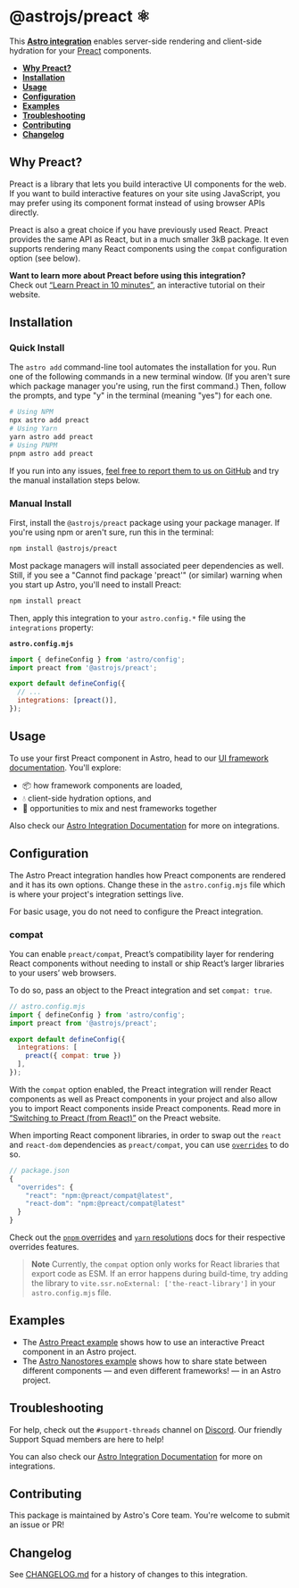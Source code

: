 # @astrojs/preact ⚛️

This **[Astro integration][astro-integration]** enables server-side rendering and client-side hydration for your [Preact](https://preactjs.com/) components.

- <strong>[Why Preact?](#why-preact)</strong>
- <strong>[Installation](#installation)</strong>
- <strong>[Usage](#usage)</strong>
- <strong>[Configuration](#configuration)</strong>
- <strong>[Examples](#examples)</strong>
- <strong>[Troubleshooting](#troubleshooting)</strong>
- <strong>[Contributing](#contributing)</strong>
- <strong>[Changelog](#changelog)</strong>

## Why Preact?

Preact is a library that lets you build interactive UI components for the web. If you want to build interactive features on your site using JavaScript, you may prefer using its component format instead of using browser APIs directly.

Preact is also a great choice if you have previously used React. Preact provides the same API as React, but in a much smaller 3kB package. It even supports rendering many React components using the `compat` configuration option (see below).

**Want to learn more about Preact before using this integration?**  
Check out [“Learn Preact in 10 minutes”](https://preactjs.com/tutorial), an interactive tutorial on their website.

## Installation

### Quick Install

The `astro add` command-line tool automates the installation for you. Run one of the following commands in a new terminal window. (If you aren't sure which package manager you're using, run the first command.) Then, follow the prompts, and type "y" in the terminal (meaning "yes") for each one.

```sh
# Using NPM
npx astro add preact
# Using Yarn
yarn astro add preact
# Using PNPM
pnpm astro add preact
```

If you run into any issues, [feel free to report them to us on GitHub](https://github.com/withastro/astro/issues) and try the manual installation steps below.

### Manual Install

First, install the `@astrojs/preact` package using your package manager. If you're using npm or aren't sure, run this in the terminal:

```sh
npm install @astrojs/preact
```

Most package managers will install associated peer dependencies as well. Still, if you see a "Cannot find package 'preact'" (or similar) warning when you start up Astro, you'll need to install Preact:

```sh
npm install preact
```

Then, apply this integration to your `astro.config.*` file using the `integrations` property:

__`astro.config.mjs`__

```js
import { defineConfig } from 'astro/config';
import preact from '@astrojs/preact';

export default defineConfig({
  // ...
  integrations: [preact()],
});
```

## Usage

To use your first Preact component in Astro, head to our [UI framework documentation][astro-ui-frameworks]. You'll explore:
- 📦 how framework components are loaded,
- 💧 client-side hydration options, and
- 🤝 opportunities to mix and nest frameworks together

Also check our [Astro Integration Documentation][astro-integration] for more on integrations.

## Configuration

The Astro Preact integration handles how Preact components are rendered and it has its own options. Change these in the `astro.config.mjs` file which is where your project's integration settings live.

For basic usage, you do not need to configure the Preact integration.

### compat

You can enable `preact/compat`, Preact’s compatibility layer for rendering React components without needing to install or ship React’s larger libraries to your users’ web browsers.

To do so, pass an object to the Preact integration and set `compat: true`.

```js
// astro.config.mjs
import { defineConfig } from 'astro/config';
import preact from '@astrojs/preact';

export default defineConfig({
  integrations: [
    preact({ compat: true })
  ],
});
```

With the `compat` option enabled, the Preact integration will render React components as well as Preact components in your project and also allow you to import React components inside Preact components. Read more in [“Switching to Preact (from React)”](https://preactjs.com/guide/v10/switching-to-preact) on the Preact website.

When importing React component libraries, in order to swap out the `react` and `react-dom` dependencies as `preact/compat`, you can use [`overrides`](https://docs.npmjs.com/cli/v8/configuring-npm/package-json#overrides) to do so.

```js
// package.json
{
  "overrides": {
    "react": "npm:@preact/compat@latest",
    "react-dom": "npm:@preact/compat@latest"
  }
}
```

Check out the [`pnpm` overrides](https://pnpm.io/package_json#pnpmoverrides) and [`yarn` resolutions](https://yarnpkg.com/configuration/manifest#resolutions) docs for their respective overrides features.

> **Note**
> Currently, the `compat` option only works for React libraries that export code as ESM. If an error happens during build-time, try adding the library to `vite.ssr.noExternal: ['the-react-library']` in your `astro.config.mjs` file.


## Examples

- The [Astro Preact example](https://github.com/withastro/astro/tree/latest/examples/framework-preact) shows how to use an interactive Preact component in an Astro project.
- The [Astro Nanostores example](https://github.com/withastro/astro/tree/latest/examples/with-nanostores) shows how to share state between different components — and even different frameworks! — in an Astro project.

## Troubleshooting

For help, check out the `#support-threads` channel on [Discord](https://astro.build/chat). Our friendly Support Squad members are here to help!

You can also check our [Astro Integration Documentation][astro-integration] for more on integrations.

## Contributing

This package is maintained by Astro's Core team. You're welcome to submit an issue or PR!

## Changelog

See [CHANGELOG.md](CHANGELOG.md) for a history of changes to this integration.

[astro-integration]: https://docs.astro.build/en/guides/integrations-guide/
[astro-ui-frameworks]: https://docs.astro.build/en/core-concepts/framework-components/#using-framework-components
